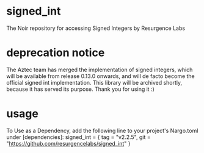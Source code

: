 # signed_int
The Noir repository for accessing Signed Integers by Resurgence Labs  

# deprecation notice  
The Aztec team has merged the implementation of signed integers, which will be available from release 0.13.0 onwards, and will de facto become the official signed int implementation. This library will be archived shortly, because it has served its purpose. Thank you for using it :)  


# usage
To Use as a Dependency, add the following line to your project's Nargo.toml under [dependencies]:
signed_int = { tag = "v2.2.5", git = "https://github.com/resurgencelabs/signed_int" }
